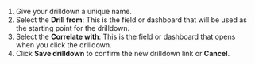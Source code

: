 1. Give your drilldown a unique name.  
1. Select the **Drill from**: This is the field or dashboard that will be used as the starting point for the drilldown. 
1. Select the  **Correlate with**: This is the field or dashboard that opens when you click the drilldown.  
1. Click **Save drilldown** to confirm the new drilldown link or **Cancel**.<br> 
